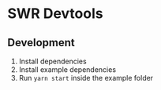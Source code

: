# SWR Devtools

## Development

1. Install dependencies
2. Install example dependencies
3. Run `yarn start` inside the example folder
